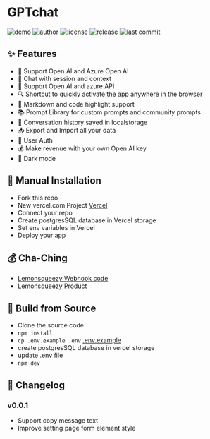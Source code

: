 # GPTchat

[![demo][live-demo]][live-demo-url]
[![author][author-image]][author-url]
[![license][license-image]][license-url]
[![release][release-image]][release-url]
[![last commit][last-commit-image]][last-commit-url]

[live-demo]: https://img.shields.io/badge/Live-Demo-green.svg

[live-demo-url]: https://ai.mojotv.cn/

[author-image]: https://img.shields.io/badge/Eric-Zhou-blue.svg

[author-url]: https://github.com/mojocn

[license-image]: https://img.shields.io/badge/license-GNU-blue.svg

[license-url]: https://github.com/mojocn/gptchat/blob/run_migrate/LICENSE

[release-image]: https://img.shields.io/github/v/release/mojocn/gptchat?color=blue

[release-url]: https://github.com/mojocn/gptchat/releases/latest

[last-commit-image]: https://img.shields.io/github/last-commit/mojocn/gptchat?label=last%20commit

[last-commit-url]: https://github.com/mojocn/gptchat/commits

## ✨ Features

* 🤖 Support Open AI and Azure Open AI
* 💬 Chat with session and context
* 🚀 Support Open AI and azure API
* 🔍 Shortcut to quickly activate the app anywhere in the browser
* 🎨 Markdown and code highlight support
* 📚 Prompt Library for custom prompts and community prompts
* 💾 Conversation history saved in localstorage
* 📥 Export and Import all your data
* 🔗 User Auth
* 💰 Make revenue with your own Open AI key
* 🌙 Dark mode

## 🔧 Manual Installation

- Fork this repo
- New vercel.com Project [Vercel](https://vercel.com/)
- Connect your repo
- Create postgresSQL database in Vercel storage
- Set env variables in Vercel
- Deploy your app

## 💰 Cha-Ching

- [Lemonsqueezy Webhook code](https://github.com/mojocn/gptchat/blob/run_migrate/app/api/webhook/lemon/route.tsx)
- [Lemonsqueezy Product](https://mojoai.lemonsqueezy.com/checkout?cart=a34be65a-10d2-48dc-b1e7-6ed70d7bacc4)

## 🔨 Build from Source

- Clone the source code
- `npm install`
- `cp .env.example .env`  [.env.example](https://github.com/mojocn/gptchat/blob/run_migrate/.env.example)
- create postgresSQL database in vercel storage
- update .env file
- `npm dev`


## 📜 Changelog

### v0.0.1

- Support copy message text
- Improve setting page form element style


